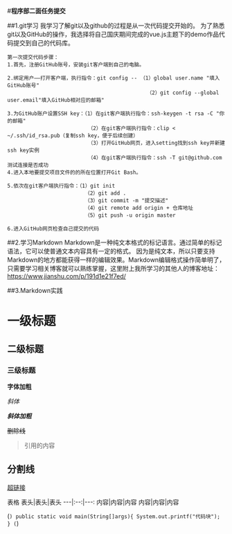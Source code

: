 #**程序部二面任务提交**

##1.git学习
    我学习了解git以及github的过程是从一次代码提交开始的。
    为了熟悉git以及GitHub的操作，我选择将自己国庆期间完成的vue.js主题下的demo作品代码提交到自己的代码库。
    
    第一次提交代码步骤：
    1.首先，注册GitHub账号，安装git客户端到自己的电脑。
    
    2.绑定用户——打开客户端，执行指令：git config -- （1）global user.name "填入GitHub账号" 
                                                 （2）git config --global user.email"填入GitHub相对应的邮箱"
    
    3.为GitHub账户设置SSH key：（1）在git客户端执行指令：ssh-keygen -t rsa -C "你的邮箱" 
                              （2）在git客户端执行指令：clip < ~/.ssh/id_rsa.pub（复制ssh key，便于后续创建）
                              （3）打开GitHub网页，进入setting找到ssh key并新建ssh key实例
                              （4）在git客户端执行指令：ssh -T git@github.com测试连接是否成功
    4.进入本地要提交项目文件的的所在位置打开Git Bash。
    
    5.依次在git客户端执行指令：（1）git init
                             （2）git add .
                             （3）git commit -m "提交描述"
                             （4）git remote add origin + 仓库地址
                             （5）git push -u origin master
    
    6.进入GitHub网页检查自己提交的代码
    
##2.学习Markdown
    Markdown是一种纯文本格式的标记语言。通过简单的标记语法，它可以使普通文本内容具有一定的格式。 因为是纯文本，所以只要支持Markdown的地方都能获得一样的编辑效果。Markdown编辑格式操作简单明了，只需要学习相关博客就可以熟练掌握，这里附上我所学习的其他人的博客地址：https://www.jianshu.com/p/191d1e21f7ed/
    
##3.Markdown实践

# 一级标题
## 二级标题
### 三级标题

**字体加粗**

*斜体*

***斜体加粗***

~~删除线~~

>引用的内容

分割线
---

[超链接](https://www.baidu.com/)

表格
表头|表头|表头
---|:--:|---:
内容|内容|内容
内容|内容|内容

(```)
    public static void main(String[]args){
         System.out.printf("代码块");
      }
(```)

